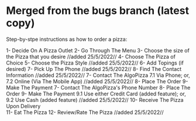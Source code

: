 # Merged from the bugs branch (latest copy)
Step-by-stpe instructions as how to order a pizza:

1- Decide On A Pizza Outlet
2- Go Through The Menu
3- Choose the size of the Pizza that you desire //added 25/5/2022// 
4- Choose The Pizza of Choice
5- Choose the Pizza Style //added 25/5/2022//
6- Add Topings (if desired)
7- Pick Up The Phone //added 25/5/2022//
8- Find The Contact Information //added 25/5/2022//
7- Contact The AlgoPizza
    7.1 Via Phone; or,
    7.2 Online (Via The Mobile App) //added 25/5/2022//
8- Place The Order
9- Make The Payment
7- Contact The AlgoPizza's Phone Number 
8- Place The Order
9- Make The Payment
    9.1 Use either Credit Card (added feature); or,
    9.2 Use Cash (added feature) //added 25/5/2022//
10- Receive The Pizza Upon Delivery  
11- Eat The Pizza 
12- Review/Rate The Pizza //added 25/5/2022//